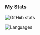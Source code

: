 ### My Stats
![GitHub stats](https://github-readme-stats.vercel.app/api?username=dmb1107&show_icons=true&theme=default)
   
   
![Languages](https://github-readme-stats.vercel.app/api/top-langs/?username=dmb1107&layout=compact&langs_count=10)
